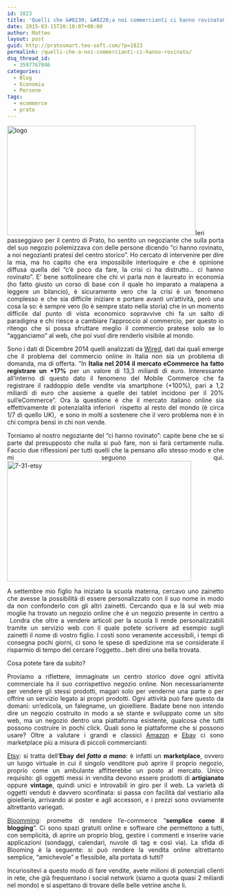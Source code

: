 ```yaml
---
id: 1823
title: 'Quelli che &#8230; &#8220;a noi commercianti ci hanno rovinato&#8221;'
date: 2015-03-15T20:10:07+00:00
author: Matteo
layout: post
guid: http://pratosmart.teo-soft.com/?p=1823
permalink: /quelli-che-a-noi-commercianti-ci-hanno-rovinato/
dsq_thread_id:
  - 3597767846
categories:
  - Blog
  - Economia
  - Persone
tags:
  - ecommerce
  - prato
---
```

<p style="text-align: justify;">
  <a href="http://pratosmart.teo-soft.com/wp-content/uploads/2015/03/logo.png"><img class="  wp-image-1827 alignleft" src="http://pratosmart.teo-soft.com/wp-content/uploads/2015/03/logo.png" alt="logo" width="438" height="254" srcset="http://pratosmart.teo-soft.com/wp-content/uploads/2015/03/logo-300x174.png 300w, http://pratosmart.teo-soft.com/wp-content/uploads/2015/03/logo-150x87.png 150w, http://pratosmart.teo-soft.com/wp-content/uploads/2015/03/logo.png 570w" sizes="(max-width: 438px) 100vw, 438px" /></a>Ieri passeggiavo per il centro di Prato, ho sentito un negoziante che sulla porta del suo negozio polemizzava con delle persone dicendo &#8220;ci hanno rovinato, a noi negozianti pratesi del centro storico&#8221;. Ho cercato di intervenire per dire la mia, ma ho capito che era impossibile interloquire e che è opinione diffusa quella del &#8220;c&#8217;è poco da fare, la crisi ci ha distrutto&#8230; ci hanno rovinato&#8221;. E&#8217; bene sottolineare che chi vi parla non è laureato in economia (ho fatto giusto un corso di base con il quale ho imparato a malapena a leggere un bilancio), è sicuramente vero che la crisi è un fenomeno complesso e che sia difficile iniziare e portare avanti un&#8217;attività, però una cosa la so: è sempre vero (lo è sempre stato nella storia) che in un momento difficile dal punto di vista economico sopravvive chi fa un salto di paradigma e chi riesce a cambiare l&#8217;approccio al commercio, per questo io ritengo che si possa sfruttare meglio il commercio pratese solo se lo &#8220;agganciamo&#8221; al web, che poi vuol dire renderlo visibile al mondo.
</p>

<p style="text-align: justify;">
  Sono i dati di Dicembre 2014 quelli analizzati da <a href="http://www.wired.it/economia/business/2014/12/29/ecommerce-in-italia-un-problema-di-offerta-non-di-domanda/" target="_blank">Wired</a>, dati dai quali emerge che il problema del commercio online in Italia non sia un problema di domanda, ma di offerta. &#8220;In <strong>Italia nel 2014 il mercato eCommerce ha fatto registrare un +17%</strong> per un valore di 13,3 miliardi di euro. Interessante all’interno di questo dato il fenomeno del Mobile Commerce che fa registrare il raddoppio delle vendite via smartphone (+100%), pari a 1,2 miliardi di euro che assieme a quelle dei tablet incidono per il 20% sull’eCommerce&#8221;. Ora la questione è che il mercato italiano online sia effettivamente di potenzialità inferiori  rispetto al resto del mondo (è circa 1/7 di quello UK),  e sono in molti a sostenere che il vero problema non è in chi compra bensì in chi non vende.
</p>

<p style="text-align: justify;">
  Torniamo al nostro negoziante del &#8220;ci hanno rovinato&#8221;: capite bene che se si parte dal presupposto che nulla si può fare, non si farà certamente nulla. Faccio due riflessioni per tutti quelli che la pensano allo stesso modo e che mi seguono qui.<img class=" size-full wp-image-1828 alignright" src="http://pratosmart.teo-soft.com/wp-content/uploads/2015/03/7-31-etsy.jpg" alt="7-31-etsy" width="428" height="279" srcset="http://pratosmart.teo-soft.com/wp-content/uploads/2015/03/7-31-etsy-300x196.jpg 300w, http://pratosmart.teo-soft.com/wp-content/uploads/2015/03/7-31-etsy-150x98.jpg 150w, http://pratosmart.teo-soft.com/wp-content/uploads/2015/03/7-31-etsy.jpg 428w" sizes="(max-width: 428px) 100vw, 428px" />
</p>

<p style="text-align: justify;">
  A settembre mio figlio ha iniziato la scuola materna, cercavo uno zainetto che avesse la possibilità di essere personalizzato con il suo nome in modo da non confonderlo con gli altri zainetti. Cercando qua e là sul web mia moglie ha trovato un negozio online che è un negozio presente in centro a  Londra che oltre a vendere articoli per la scuola li rende personalizzabili tramite un servizio web con il quale potete scrivere ad esempio sugli zainetti il nome di vostro figlio. I costi sono veramente accessibili, i tempi di consegna pochi giorni, ci sono le spese di spedizione ma se considerate il risparmio di tempo del cercare l&#8217;oggetto&#8230;beh direi una bella trovata.
</p>

Cosa potete fare da subito?

<p style="text-align: justify;">
  Proviamo a riflettere, immaginate un centro storico dove ogni attività commerciale ha il suo corrispettivo negozio online. Non necessariamente per vendere gli stessi prodotti, magari solo per venderne una parte o per offrire un servizio legato ai propri prodotti. Ogni attività può fare questo da domani: un&#8217;edicola, un falegname, un gioielliere. Badate bene non intendo dire un negozio costruito in modo a sè stante e sviluppato come un sito web, ma un negozio dentro una piattaforma esistente, qualcosa che tutti possono costruire in pochi click. Quali sono le piattaforme che si possono usare? Oltre a valutare i grandi e classici <a href="http://www.amazon.it/" target="_blank">Amazon</a> e <a href="http://www.ebay.it/" target="_blank">Ebay</a> ci sono marketplace più a misura di piccoli commercianti:
</p>

<p style="text-align: justify;">
  <a href="https://www.etsy.com/" target="_blank">Etsy</a>: si tratta dell’<strong>Ebay del <em>fatto a mano</em></strong>: è infatti un <strong>marketplace</strong>, ovvero un luogo virtuale in cui il singolo venditore può aprire il proprio negozio, proprio come un ambulante affitterebbe un posto al mercato. Unico requisito: gli oggetti messi in vendita devono essere prodotti di <strong>artigianato</strong> oppure <strong>vintage</strong>, quindi unici e introvabili in giro per il web. La varietà di oggetti venduti è davvero sconfinata: si passa con facilità dal vestiario alla gioielleria, arrivando ai poster e agli accessori, e i prezzi sono ovviamente altrettanto variegati.
</p>

<p style="text-align: justify;">
  <a href="http://www.blomming.com/" target="_blank">Bloomming</a>: promette di rendere l’e-commerce “<strong>semplice come il blogging</strong>“. Ci sono spazi gratuiti online e software che permettono a tutti, con semplicità, di aprire un proprio blog, gestire i commenti e inserire varie applicazioni (sondaggi, calendari, nuvole di tag e così via). La sfida di Blooming è la seguente: si può rendere la vendita online altrettanto semplice, “amichevole” e flessibile, alla portata di tutti?
</p>

<p style="text-align: justify;">
  Incuriositevi a questo modo di fare vendite, avete milioni di potenziali clienti in rete, che già frequentano i social network (siamo a quota quasi 2 miliardi nel mondo) e si aspettano di trovare delle belle vetrine anche li.
</p>